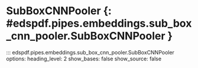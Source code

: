 # SubBoxCNNPooler {: #edspdf.pipes.embeddings.sub_box_cnn_pooler.SubBoxCNNPooler }

::: edspdf.pipes.embeddings.sub_box_cnn_pooler.SubBoxCNNPooler
    options:
        heading_level: 2
        show_bases: false
        show_source: false
